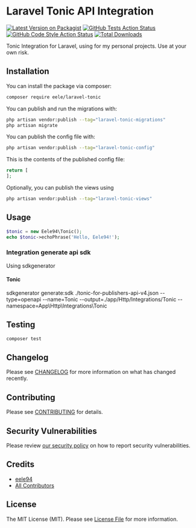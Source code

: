# Laravel Tonic API Integration

[![Latest Version on Packagist](https://img.shields.io/packagist/v/eele/laravel-tonic.svg?style=flat-square)](https://packagist.org/packages/eele/laravel-tonic)
[![GitHub Tests Action Status](https://img.shields.io/github/actions/workflow/status/eele/laravel-tonic/run-tests.yml?branch=main&label=tests&style=flat-square)](https://github.com/eele/laravel-tonic/actions?query=workflow%3Arun-tests+branch%3Amain)
[![GitHub Code Style Action Status](https://img.shields.io/github/actions/workflow/status/eele/laravel-tonic/fix-php-code-style-issues.yml?branch=main&label=code%20style&style=flat-square)](https://github.com/eele/laravel-tonic/actions?query=workflow%3A"Fix+PHP+code+style+issues"+branch%3Amain)
[![Total Downloads](https://img.shields.io/packagist/dt/eele/laravel-tonic.svg?style=flat-square)](https://packagist.org/packages/eele/laravel-tonic)

Tonic Integration for Laravel, using for my personal projects.
Use at your own risk.

## Installation

You can install the package via composer:

```bash
composer require eele/laravel-tonic
```

You can publish and run the migrations with:

```bash
php artisan vendor:publish --tag="laravel-tonic-migrations"
php artisan migrate
```

You can publish the config file with:

```bash
php artisan vendor:publish --tag="laravel-tonic-config"
```

This is the contents of the published config file:

```php
return [
];
```

Optionally, you can publish the views using

```bash
php artisan vendor:publish --tag="laravel-tonic-views"
```

## Usage

```php
$tonic = new Eele94\Tonic();
echo $tonic->echoPhrase('Hello, Eele94!');
```

### Integration generate api sdk
Using sdkgenerator

#### Tonic
sdkgenerator generate:sdk ./tonic-for-publishers-api-v4.json --type=openapi --name=Tonic --output=./app/Http/Integrations/Tonic --namespace=App\\Http\\Integrations\\Tonic

## Testing

```bash
composer test
```

## Changelog

Please see [CHANGELOG](CHANGELOG.md) for more information on what has changed recently.

## Contributing

Please see [CONTRIBUTING](CONTRIBUTING.md) for details.

## Security Vulnerabilities

Please review [our security policy](../../security/policy) on how to report security vulnerabilities.

## Credits

- [eele94](https://github.com/eele)
- [All Contributors](../../contributors)

## License

The MIT License (MIT). Please see [License File](LICENSE.md) for more information.
